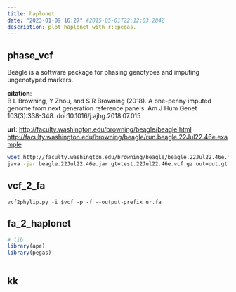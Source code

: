 ```yaml
---
title: haplonet
date: "2023-01-09 16:27" #2015-05-01T22:12:03.284Z
description: plot haplonet with r::pegas.
---
```


## phase_vcf

Beagle is a software package for phasing genotypes and imputing ungenotyped markers.

**citation**: <br>
B L Browning, Y Zhou, and S R Browning (2018). A one-penny imputed genome from next generation reference panels. Am J Hum Genet 103(3):338-348. doi:10.1016/j.ajhg.2018.07.015

**url**:
http://faculty.washington.edu/browning/beagle/beagle.html
http://faculty.washington.edu/browning/beagle/run.beagle.22Jul22.46e.example

```sh
wget http://faculty.washington.edu/browning/beagle/beagle.22Jul22.46e.jar
java -jar beagle.22Jul22.46e.jar gt=test.22Jul22.46e.vcf.gz out=out.gt

```

## vcf_2_fa
```{sh}
vcf2phylip.py -i $vcf -p -f --output-prefix ur.fa
```

## fa_2_haplonet

```r
# lib
library(ape)
library(pegas)



```


## kk
